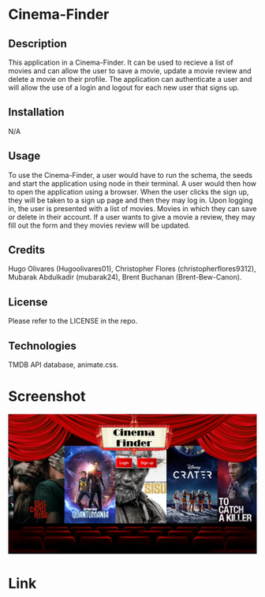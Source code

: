 # Cinema-Finder

## Description

This application in a Cinema-Finder. It can be used to recieve a list of movies and can allow the user to save a movie, update a movie review and delete a movie on their profile. The application can authenticate a user and will allow the use of a login and logout for each new user that signs up.

## Installation

N/A

## Usage

To use the Cinema-Finder, a user would have to run the schema, the seeds and start the application using node in their terminal. A user would then how to open the application using a browser. When the user clicks the sign up, they will be taken to a sign up page and then they may log in. Upon logging in, the user is presented with a list of movies. Movies in which they can save or delete in their account. If a user wants to give a movie a review, they may fill out the form and they movies review will be updated.

## Credits

Hugo Olivares (Hugoolivares01), Christopher Flores (christopherflores9312), Mubarak Abdulkadir (mubarak24), Brent Buchanan (Brent-Bew-Canon).

## License

Please refer to the LICENSE in the repo.

## Technologies 

TMDB API database, animate.css. 

# Screenshot

![screenshot](screenshot\localhost_3001_splash.png)

# Link 

